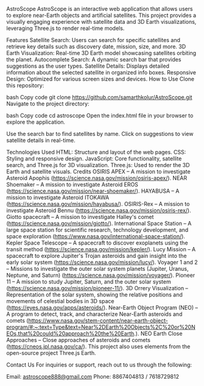 AstroScope
AstroScope is an interactive web application that allows users to explore near-Earth objects and artificial satellites. This project provides a visually engaging experience with satellite data and 3D Earth visualizations, leveraging Three.js to render real-time models.

Features
Satellite Search: Users can search for specific satellites and retrieve key details such as discovery date, mission, size, and more.
3D Earth Visualization: Real-time 3D Earth model showcasing satellites orbiting the planet.
Autocomplete Search: A dynamic search bar that provides suggestions as the user types.
Satellite Details: Displays detailed information about the selected satellite in organized info boxes.
Responsive Design: Optimized for various screen sizes and devices.
How to Use
Clone this repository:

bash
Copy code
git clone https://github.com/samarthkolur/AstroScope.git
Navigate to the project directory:

bash
Copy code
cd astroscope
Open the index.html file in your browser to explore the application.

Use the search bar to find satellites by name. Click on suggestions to view satellite details in real-time.

Technologies Used
HTML: Structure and layout of the web pages.
CSS: Styling and responsive design.
JavaScript: Core functionality, satellite search, and Three.js for 3D visualization.
Three.js: Used to render the 3D Earth and satellite visuals.
Credits
OSIRIS APEX – A mission to investigate Asteroid Apophis (https://science.nasa.gov/mission/osiris-apex/).
NEAR Shoemaker – A mission to investigate Asteroid EROS (https://science.nasa.gov/mission/near-shoemaker/).
HAYABUSA – A mission to investigate Asteroid ITOKAWA (https://science.nasa.gov/mission/hayabusa/).
OSIRIS-Rex – A mission to investigate Asteroid Bennu (https://science.nasa.gov/mission/osiris-rex/).
Giotto spacecraft – A mission to investigate Halley's comet (https://science.nasa.gov/mission/giotto/).
International Space Station – A large space station for scientific research, technology development, and space exploration (https://www.nasa.gov/international-space-station/).
Kepler Space Telescope – A spacecraft to discover exoplanets using the transit method (https://science.nasa.gov/mission/kepler/).
Lucy Mission – A spacecraft to explore Jupiter's Trojan asteroids and gain insight into the early solar system (https://science.nasa.gov/mission/lucy/).
Voyager 1 and 2 – Missions to investigate the outer solar system planets (Jupiter, Uranus, Neptune, and Saturn) (https://science.nasa.gov/mission/voyager/).
Pioneer 11 – A mission to study Jupiter, Saturn, and the outer solar system (https://science.nasa.gov/mission/pioneer-11/).
3D Orrery Visualization – Representation of the solar system, showing the relative positions and movements of celestial bodies in 3D space (https://eyes.nasa.gov/apps/asteroids/).
Near-Earth Object Program (NEO) – A program to detect, track, and characterize Near-Earth asteroids and comets (https://www.nasa.gov/stem-content/near-earth-object-program/#:~:text=Type&text=Near%2DEarth%20Objects%2C%20or%20NEOs,that%20could%20approach%20the%20Earth.).
NEO Earth Close Approaches – Close approaches of asteroids and comets (https://cneos.jpl.nasa.gov/ca/).
This project also uses elements from the open-source project Three.js Earth.

Contact Us
For inquiries or support, reach out to us through the following:

Email: astroscope888@gmail.com
Phone: 8867404813 / 7618729812
